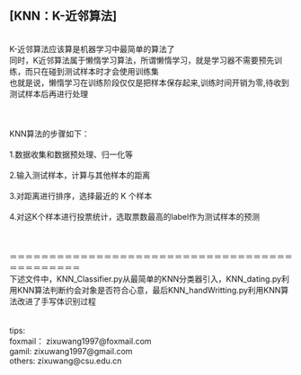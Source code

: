 [KNN：K-近邻算法]
-----
<br>
K-近邻算法应该算是机器学习中最简单的算法了<br>
同时，K近邻算法属于懒惰学习算法，所谓懒惰学习，就是学习器不需要预先训练，而只在碰到测试样本时才会使用训练集<br>
也就是说，懒惰学习在训练阶段仅仅是把样本保存起来,训练时间开销为零,待收到测试样本后再进行处理<br>
<br>
<br>
<br>
KNN算法的步骤如下：<br>
<br>
1.数据收集和数据预处理、归一化等<br><br>
2.输入测试样本，计算与其他样本的距离<br><br>
3.对距离进行排序，选择最近的 K 个样本<br><br>
4.对这K个样本进行投票统计，选取票数最高的label作为测试样本的预测<br><br>
<br>
<br>
＝＝＝＝＝＝＝＝＝＝＝＝＝＝＝＝＝＝＝＝＝＝＝＝＝＝＝＝＝＝＝＝＝＝＝＝＝＝＝＝＝＝＝＝＝<br>
下述文件中，KNN_Classifier.py从最简单的KNN分类器引入，KNN_dating.py利用KNN算法判断约会对象是否符合心意，最后KNN_handWritting.py利用KNN算法改进了手写体识别过程
<br>
<br>
<br>
tips:<br>
foxmail：  zixuwang1997@foxmail.com<br>
gamil:     zixuwang1997@gmail.com<br>
others:    zixuwang@csu.edu.cn<br>
